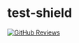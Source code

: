 # test-shield

[![GitHub Reviews](https://githubreviews.com/shield/jquery/jquery.svg?ok)](https://githubreviews.com/jquery/jquery)
